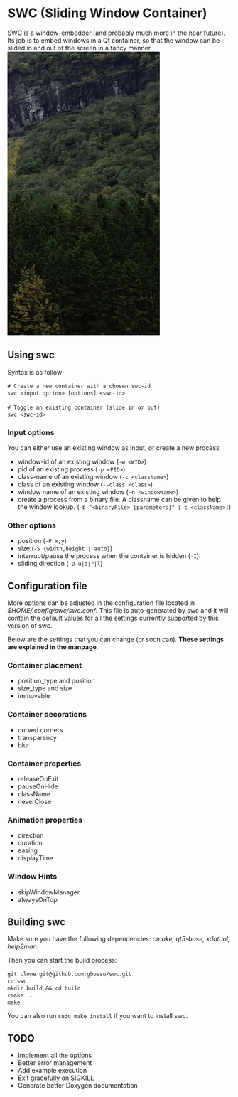 # SWC (Sliding Window Container)
SWC is a window-embedder (and probably much more in the near future). Its job is to embed windows in a Qt container, so that the window can be slided in and out of the screen in a fancy manner.
![Example with Conky](example.gif)


## Using swc
Syntax is as follow:
```
# Create a new container with a chosen swc-id
swc <input option> [options] <swc-id>

# Toggle an existing container (slide in or out)
swc <swc-id>
```

### Input options
You can either use an existing window as input, or create a new process
- window-id of an existing window (```-w <WID>```)
- pid of an existing process (```-p <PID>```)
- class-name of an existing window (```-c <className>```) 
- class of an existing window (```--class <class>```) 
- window name of an existing window (```-n <windowName>```)
- create a process from a binary file. A classname can be given to help the window lookup. (```-b "<binaryFile> [parameters]" [-c <className>]```)

### Other options
- position (```-P x,y```)
- size (```-S {width,height | auto}```)
- interrupt/pause the process when the container is hidden (```-I```)
- sliding direction (```-D u|d|r|l```)


## Configuration file
More options can be adjusted in the configuration file located in *$HOME/.config/swc/swc.conf*. This file is auto-generated by swc and it will contain the default values for all the settings currently supported by this version of swc.

Below are the settings that you can change (or soon can). **These settings are explained in the manpage**.

### Container placement
- position_type and position
- size_type and size
- immovable

### Container decorations
- curved corners
- transparency
- blur

### Container properties
- releaseOnExit
- pauseOnHide
- className
- neverClose

### Animation properties
- direction
- duration
- easing
- displayTime

### Window Hints
- skipWindowManager
- alwaysOnTop


## Building swc
Make sure you have the following dependencies: *cmake, qt5-base, xdotool, help2man*.

Then you can start the build process:
```
git clone git@github.com:gbossu/swc.git
cd swc
mkdir build && cd build
cmake ..
make
```

You can also run ```sudo make install``` if you want to install swc.

## TODO
- Implement all the options
- Better error management
- Add example execution
- Exit gracefully on SIGKILL
- Generate better Doxygen documentation
